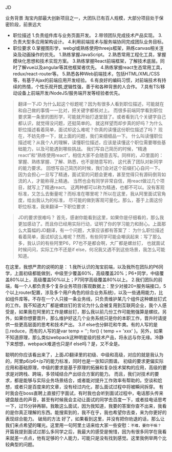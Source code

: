 JD 

业务背景 
淘宝内部最大创新项目之一，大团队已有百人规模，大部分项目处于保密阶段，前景远大
- 职位描述 
1.负责组件库与业务页面开发。
2.带领团队完成技术产品实现。
3.负责大型多应用架构设计。
4.利用前端技术与服务端协同完成团队业务目标。
- 职位要求 
0.掌握图形学，webgl或熟练使用threejs框架，熟练canvas相关渲染及动画操作的优先。
1.熟练掌握JavaScript。
2.熟悉常用工程化工具，掌握模块化思想和技术实现方案。
3.熟练掌握React前端框架，了解技术底层。同时了解vue以及angular等其他框架者优先。
4.熟练掌握react生态常用工具，redux/react-router等。
5.熟悉各种Web前端技术，包括HTML/XML/CSS等，有基于Ajax的前端应用开发经验。
6.有良好的编码习惯，对前端技术有持续的热情，个性乐观开朗,逻辑性强，善于和各种背景的人合作。
7.具有TS/移动设备上前端开发/NodeJS/服务端开发等经验者优先。

>翻译一下JD 
为什么起这个标题呢？因为有很多人看到职位描述，可能就在和自己做的事情一一比对，把关键字都核对上。
而很多前端同学看到职位要求第一条里的图形学，可能就开始打退堂鼓了。或者看到几个关键字自己都认识，就觉得没问题，还挺简单的。
就这样望而却步真的好吗？为什么职位描述看着简单，面试却这么难呢？你真的读懂这份职位描述了吗？
现在，不妨先停一下，就上面的问题，我们来细细品一下。
什么叫读懂职位描述呢？从我个人的理解，读懂职位描述，应该是读懂这个职位需要哪些基础能力，以及可能遇到哪些挑战。
我们写自己简历的时候，“精通react”和“熟练使用react”，相信大家不会随意去写。同样的，JD里面的：掌握、熟练掌握、了解、熟悉，也不是随意写的，
这代表了团队对新同学的能力要求。
回想写自己简历的时候，我们会对这个前缀扪心自问一下。因为会担心一旦写了精通，面试官的问题会更难，甚至觉得只有源码倒背如流的人，才能称得上精通。
当然也会有同学非常自信，用react做过几个项目，就写上了精通react。
这两种都可以称为精通，也都不可以。没有客观标准，又怎么去衡量呢？而标准在哪里呢？所以在这里，我从阿里面试官角度，给出我认为的标准，
尽可能的做到客观可量化。那么，基于上面这份职位标准，我来翻译一下职位要求：



>JD的要求很难吗？ 
首先，感谢你能看到这里，如果你是仔细看的，那么我更加感动了。而且你已经用实际行动，证明了你的学习能力和耐心。上面那么大篇幅的JD翻译，有一个问题，大家应该都有答案了：
为什么职位描述看着简单，面试却这么难呢？然而，有些同学可能会嘲讽起来：写了那么多，我认识的有些阿里P6，P7也不是都会啊，大厂都是螺丝钉，
也就面试时候问问，实际工作不还是if else，何况我又遇不到这些场景，我怎么可能知道。

在这里，我想严肃的说明的是：
1.我所认识的淘宝前端，以及我所在团队的P6同学，上面初级都能做到，中级至少覆盖60%，高级覆盖20%；P6+同学，中级覆盖80%以上，高级覆盖50%以上；P7同学高级覆盖80%以上。
2.我们团队的前端，每一个人都负责多个复杂业务项目(客观数据上：至少对接20+服务端接口，5个以上router配置，涉及多个用户角色的综合业务系统)，以及一些通用能力，比如组件库等。不存在一个人只接一条业务线，只负责维护某几个组件这种螺丝钉式的工作。我不知道大厂都是螺丝钉的言论为什么会被复用到互联网企业，我个人感受是，如果我在阿里的工作是螺丝钉，那么我以前几份工作可能勉强算是螺纹。另外，如果你想要晋升，那么维护好这几个业务系统只是你的本职工作，晋升时请提供一些更高层面的思考和技术产出。
3.if else也分鲜花和牛粪。有的人写的是[].reduce，而有的人写的是var temp = ''; for() { temp += 'xxx' }。另外，如果不知道原理，那么类似webpack这种明星级的技术产品，将永远与你无缘。冷静下来想想，webpack难道也只是if else吗？是，又不全是。

聪明的你应该看出来了，上面JD翻译里的初级、中级和高级，对应的就是我认为的，阿里p6/p6+/p7的能力标准，同时也是一张知识图谱。
初级的要求更偏实际应用和基础原理，中级的要求是基于原理的拓展和复杂技术架构的应用，高级的要求是对跨栈、跨端，多领域结合产出综合方案的能力。
而且，我们对技术的要求，都是能够与实际业务场景结合，或者能对提升工作效率有帮助的。空谈和尬想，或者只是百度来的文章，没有经过内化，那么面试过程中将被瞬间拆穿。
有时我会在boss直聘上直接打字面试，有时我也会听到面试过程中，电话那头传来键盘敲击的声音，甚至有时候我会主动让面试的同学去百度一下，或者挂电话思考一下，过15分钟再聊。我敢这么面试，因为我知道，我要的答案你查不出来，我看的是你真正理解的东西。能搜索到的，我不在乎，我也希望你去查，来为你更好的表现综合能力。
破局的方法
好了，如果看到这里，并没有把你劝退的话，那么让我们来点希望的曙光。这里用一句阿里土话来给大家一些安慰：`不难，要你干嘛？`
开篇我提到面试过那么多同学之后，我最大的感受是惋惜，因为有很多同学在我看来就差一点点，他有足够的个人能力，可能只是没有找到感觉。这里我例举两个比较典型的问题。
